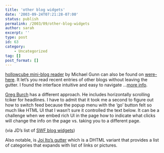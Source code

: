 ```yaml
---
title: 'other blog widgets'
date: '2003-09-24T07:21:28-07:00'
status: publish
permalink: /2003/09/other-blog-widgets
author: sarah
excerpt: ''
type: post
id: 63
category:
    - Uncategorized
tag: []
post_format: []
---
```

[hollowcube mini-blog reader](http://www.hollowcube.com/talk/) by Michael Gunn can also be found on [were-here](http://www.were-here.com/). It let’s you read recent entries of other blogs without leaving the gutter. I found the interface intuitive and easy to navigate …[more info](http://www.hollowcube.com/talk/archives/000407.php).

[Greg Burch](http://www.gregburch.com/blog/) has a different approach. He includes horizontally scrolling tciker for headlines. I have to admit that it took me a second to figure out how to switch feed because the popup menu with the ‘go’ button felt so much like HTML UI that I wasn’t sure it controlled the text below. It can be a challenge when we embed rich UI in the page how to indicate what clicks will change the info on the page vs. taking you to a different page.

(via JD’s list of [SWF blog widgets](http://www.markme.com/jd/archives/003298.cfm))

Also notable, is [Joi Ito’s gutter](http://joi.ito.com) which is a DHTML variant that provides a list of categories that expands with list of links or pictures.